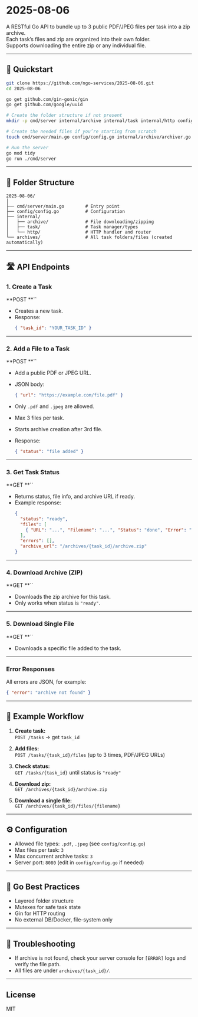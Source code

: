 # 2025-08-06

A RESTful Go API to bundle up to 3 public PDF/JPEG files per task into a zip archive.\
Each task’s files and zip are organized into their own folder.\
Supports downloading the entire zip or any individual file.

---

## 🚀 Quickstart

```bash
git clone https://github.com/ngo-services/2025-08-06.git
cd 2025-08-06

go get github.com/gin-gonic/gin
go get github.com/google/uuid

# Create the folder structure if not present
mkdir -p cmd/server internal/archive internal/task internal/http config

# Create the needed files if you’re starting from scratch
touch cmd/server/main.go config/config.go internal/archive/archiver.go internal/task/manager.go internal/task/types.go internal/http/handler.go internal/http/router.go

# Run the server
go mod tidy
go run ./cmd/server
```

---

## 📂 Folder Structure

```
2025-08-06/
│
├── cmd/server/main.go        # Entry point
├── config/config.go          # Configuration
├── internal/
│   ├── archive/              # File downloading/zipping
│   ├── task/                 # Task manager/types
│   └── http/                 # HTTP handler and router
└── archives/                 # All task folders/files (created automatically)
```

---

## 🛣️ API Endpoints

### 1. Create a Task

\*\*POST \*\*\`\`

- Creates a new task.
- Response:
  ```json
  { "task_id": "YOUR_TASK_ID" }
  ```

---

### 2. Add a File to a Task

\*\*POST \*\*\`\`

- Add a public PDF or JPEG URL.

- JSON body:

  ```json
  { "url": "https://example.com/file.pdf" }
  ```

- Only `.pdf` and `.jpeg` are allowed.

- Max 3 files per task.

- Starts archive creation after 3rd file.

- Response:

  ```json
  { "status": "file added" }
  ```

---

### 3. Get Task Status

\*\*GET \*\*\`\`

- Returns status, file info, and archive URL if ready.
- Example response:
  ```json
  {
    "status": "ready",
    "files": [
      { "URL": "...", "Filename": "...", "Status": "done", "Error": "" }
    ],
    "errors": [],
    "archive_url": "/archives/{task_id}/archive.zip"
  }
  ```

---

### 4. Download Archive (ZIP)

\*\*GET \*\*\`\`

- Downloads the zip archive for this task.
- Only works when status is `"ready"`.

---

### 5. Download Single File

\*\*GET \*\*\`\`

- Downloads a specific file added to the task.

---

### Error Responses

All errors are JSON, for example:

```json
{ "error": "archive not found" }
```

---

## 📝 Example Workflow

1. **Create task:**\
   `POST /tasks` → get `task_id`

2. **Add files:**\
   `POST /tasks/{task_id}/files` (up to 3 times, PDF/JPEG URLs)

3. **Check status:**\
   `GET /tasks/{task_id}` until status is `"ready"`

4. **Download zip:**\
   `GET /archives/{task_id}/archive.zip`

5. **Download a single file:**\
   `GET /archives/{task_id}/files/{filename}`

---

## ⚙️ Configuration

- Allowed file types: `.pdf`, `.jpeg` (see `config/config.go`)
- Max files per task: `3`
- Max concurrent archive tasks: `3`
- Server port: `8080` (edit in `config/config.go` if needed)

---

## 👷 Go Best Practices

- Layered folder structure
- Mutexes for safe task state
- Gin for HTTP routing
- No external DB/Docker, file-system only

---

## 🛑 Troubleshooting

- If archive is not found, check your server console for `[ERROR]` logs and verify the file path.
- All files are under `archives/{task_id}/`.

---

## License

MIT 

